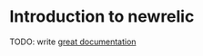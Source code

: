 # Introduction to newrelic

TODO: write [great documentation](http://jacobian.org/writing/great-documentation/what-to-write/)
